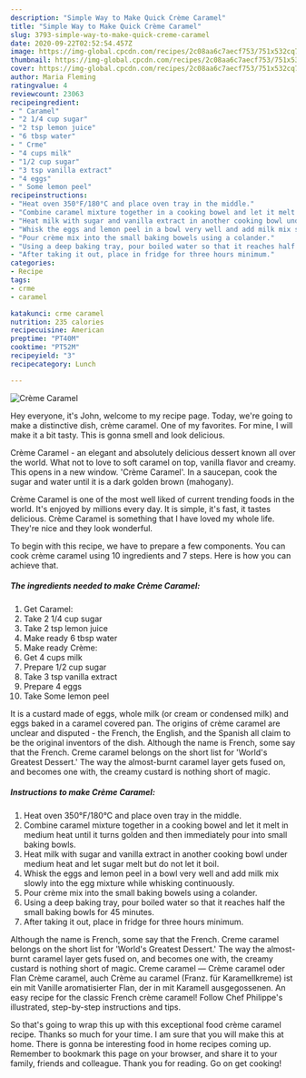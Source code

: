 ```yaml
---
description: "Simple Way to Make Quick Crème Caramel"
title: "Simple Way to Make Quick Crème Caramel"
slug: 3793-simple-way-to-make-quick-creme-caramel
date: 2020-09-22T02:52:54.457Z
image: https://img-global.cpcdn.com/recipes/2c08aa6c7aecf753/751x532cq70/creme-caramel-recipe-main-photo.jpg
thumbnail: https://img-global.cpcdn.com/recipes/2c08aa6c7aecf753/751x532cq70/creme-caramel-recipe-main-photo.jpg
cover: https://img-global.cpcdn.com/recipes/2c08aa6c7aecf753/751x532cq70/creme-caramel-recipe-main-photo.jpg
author: Maria Fleming
ratingvalue: 4
reviewcount: 23063
recipeingredient:
- " Caramel"
- "2 1/4 cup sugar"
- "2 tsp lemon juice"
- "6 tbsp water"
- " Crme"
- "4 cups milk"
- "1/2 cup sugar"
- "3 tsp vanilla extract"
- "4 eggs"
- " Some lemon peel"
recipeinstructions:
- "Heat oven 350°F/180°C and place oven tray in the middle."
- "Combine caramel mixture together in a cooking bowel and let it melt in medium heat until it turns golden and then immediately pour into small baking bowls."
- "Heat milk with sugar and vanilla extract in another cooking bowl under medium heat and let sugar melt but do not let it boil."
- "Whisk the eggs and lemon peel in a bowl very well and add milk mix slowly into the egg mixture while whisking continuously."
- "Pour crème mix into the small baking bowels using a colander."
- "Using a deep baking tray, pour boiled water so that it reaches half the small baking bowls for 45 minutes."
- "After taking it out, place in fridge for three hours minimum."
categories:
- Recipe
tags:
- crme
- caramel

katakunci: crme caramel 
nutrition: 235 calories
recipecuisine: American
preptime: "PT40M"
cooktime: "PT52M"
recipeyield: "3"
recipecategory: Lunch

---
```



![Crème Caramel](https://img-global.cpcdn.com/recipes/2c08aa6c7aecf753/751x532cq70/creme-caramel-recipe-main-photo.jpg)

Hey everyone, it's John, welcome to my recipe page. Today, we're going to make a distinctive dish, crème caramel. One of my favorites. For mine, I will make it a bit tasty. This is gonna smell and look delicious.

Crème Caramel - an elegant and absolutely delicious dessert known all over the world. What not to love to soft caramel on top, vanilla flavor and creamy. This opens in a new window. &#39;Crème Caramel&#39;. In a saucepan, cook the sugar and water until it is a dark golden brown (mahogany).

Crème Caramel is one of the most well liked of current trending foods in the world. It's enjoyed by millions every day. It is simple, it's fast, it tastes delicious. Crème Caramel is something that I have loved my whole life. They're nice and they look wonderful.


To begin with this recipe, we have to prepare a few components. You can cook crème caramel using 10 ingredients and 7 steps. Here is how you can achieve that.

<!--inarticleads1-->

##### The ingredients needed to make Crème Caramel:

1. Get  Caramel:
1. Take 2 1/4 cup sugar
1. Take 2 tsp lemon juice
1. Make ready 6 tbsp water
1. Make ready  Crème:
1. Get 4 cups milk
1. Prepare 1/2 cup sugar
1. Take 3 tsp vanilla extract
1. Prepare 4 eggs
1. Take  Some lemon peel


It is a custard made of eggs, whole milk (or cream or condensed milk) and eggs baked in a caramel covered pan. The origins of crème caramel are unclear and disputed - the French, the English, and the Spanish all claim to be the original inventors of the dish. Although the name is French, some say that the French. Creme caramel belongs on the short list for &#39;World&#39;s Greatest Dessert.&#39; The way the almost-burnt caramel layer gets fused on, and becomes one with, the creamy custard is nothing short of magic. 

<!--inarticleads2-->

##### Instructions to make Crème Caramel:

1. Heat oven 350°F/180°C and place oven tray in the middle.
1. Combine caramel mixture together in a cooking bowel and let it melt in medium heat until it turns golden and then immediately pour into small baking bowls.
1. Heat milk with sugar and vanilla extract in another cooking bowl under medium heat and let sugar melt but do not let it boil.
1. Whisk the eggs and lemon peel in a bowl very well and add milk mix slowly into the egg mixture while whisking continuously.
1. Pour crème mix into the small baking bowels using a colander.
1. Using a deep baking tray, pour boiled water so that it reaches half the small baking bowls for 45 minutes.
1. After taking it out, place in fridge for three hours minimum.


Although the name is French, some say that the French. Creme caramel belongs on the short list for &#39;World&#39;s Greatest Dessert.&#39; The way the almost-burnt caramel layer gets fused on, and becomes one with, the creamy custard is nothing short of magic. Creme caramel — Crème caramel oder Flan Crème caramel, auch Crème au caramel (Franz. für Karamellkreme) ist ein mit Vanille aromatisierter Flan, der in mit Karamell ausgegossenen. An easy recipe for the classic French crème caramel! Follow Chef Philippe&#39;s illustrated, step-by-step instructions and tips. 

So that's going to wrap this up with this exceptional food crème caramel recipe. Thanks so much for your time. I am sure that you will make this at home. There is gonna be interesting food in home recipes coming up. Remember to bookmark this page on your browser, and share it to your family, friends and colleague. Thank you for reading. Go on get cooking!
